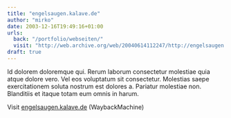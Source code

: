 ```yaml
---
title: "engelsaugen.kalave.de"
author: "mirko"
date: 2003-12-16T19:49:16+01:00
urls:
  back: "/portfolio/webseiten/"
  visit: "http://web.archive.org/web/20040614112247/http://engelsaugen.kalave.de:80/"
draft: true
---
```


Id dolorem doloremque qui. Rerum laborum consectetur molestiae quia atque dolore vero. Vel eos voluptatum sit consectetur. Molestias saepe exercitationem soluta nostrum est dolores a. Pariatur molestiae non. Blanditiis et itaque totam eum omnis in harum.

Visit [engelsaugen.kalave.de](http://web.archive.org/web/20040614112247/http://engelsaugen.kalave.de:80/) (WaybackMachine)
